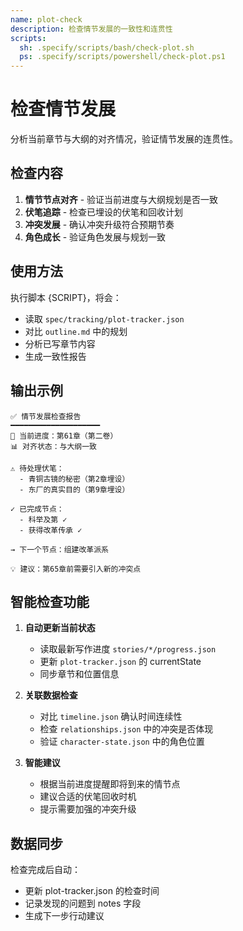 ```yaml
---
name: plot-check
description: 检查情节发展的一致性和连贯性
scripts:
  sh: .specify/scripts/bash/check-plot.sh
  ps: .specify/scripts/powershell/check-plot.ps1
---
```


# 检查情节发展

分析当前章节与大纲的对齐情况，验证情节发展的连贯性。

## 检查内容

1. **情节节点对齐** - 验证当前进度与大纲规划是否一致
2. **伏笔追踪** - 检查已埋设的伏笔和回收计划
3. **冲突发展** - 确认冲突升级符合预期节奏
4. **角色成长** - 验证角色发展与规划一致

## 使用方法

执行脚本 {SCRIPT}，将会：
- 读取 `spec/tracking/plot-tracker.json`
- 对比 `outline.md` 中的规划
- 分析已写章节内容
- 生成一致性报告

## 输出示例

```
✅ 情节发展检查报告
━━━━━━━━━━━━━━━━━━━━
📍 当前进度：第61章（第二卷）
📊 对齐状态：与大纲一致

⚠️ 待处理伏笔：
  - 青铜古镜的秘密（第2章埋设）
  - 东厂的真实目的（第9章埋设）

✓ 已完成节点：
  - 科举及第 ✓
  - 获得改革传承 ✓

→ 下一个节点：组建改革派系

💡 建议：第65章前需要引入新的冲突点
```

## 智能检查功能

1. **自动更新当前状态**
   - 读取最新写作进度 `stories/*/progress.json`
   - 更新 `plot-tracker.json` 的 currentState
   - 同步章节和位置信息

2. **关联数据检查**
   - 对比 `timeline.json` 确认时间连续性
   - 检查 `relationships.json` 中的冲突是否体现
   - 验证 `character-state.json` 中的角色位置

3. **智能建议**
   - 根据当前进度提醒即将到来的情节点
   - 建议合适的伏笔回收时机
   - 提示需要加强的冲突升级

## 数据同步

检查完成后自动：
- 更新 plot-tracker.json 的检查时间
- 记录发现的问题到 notes 字段
- 生成下一步行动建议

